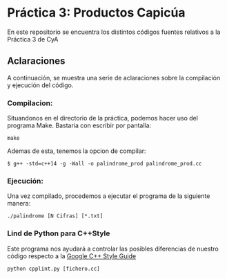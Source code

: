 # Práctica 3: Productos Capicúa

En este repositorio se encuentra los distintos códigos fuentes relativos a la Práctica 3 de CyA

## Aclaraciones
A continuación, se muestra una serie de aclaraciones sobre la compilación y ejecución del código.

### Compilacion: 
Situandonos en el directorio de la práctica, podemos hacer uso del programa Make. Bastaria con escribir por pantalla: 

  ```make```

Ademas de esta, tenemos la opcion de compilar:

 ```$ g++ -std=c++14 -g -Wall -o palindrome_prod palindrome_prod.cc```

### Ejecución:
Una vez compilado, procedemos a ejecutar el programa de la siguiente manera: 

  ```./palindrome [N Cifras] [*.txt]```

### Lind de Python para C++Style
Este programa nos ayudará a controlar las posibles diferencias de nuestro código respecto a la [Google C++ Style Guide](https://google.github.io/styleguide/cppguide.html)

```python cpplint.py [fichero.cc]```
